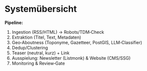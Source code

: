 # Systemübersicht

**Pipeline:**
1. Ingestion (RSS/HTML) → Robots/TDM‑Check
2. Extraktion (Titel, Text, Metadaten)
3. Geo‑Aboutness (Toponyme, Gazetteer, PostGIS, LLM‑Classifier)
4. Dedup/Clustering
5. Teaser (neutral, kurz) + Link
6. Ausspielung: Newsletter (Listmonk) & Website (CMS/SSG)
7. Monitoring & Review‑Gate
